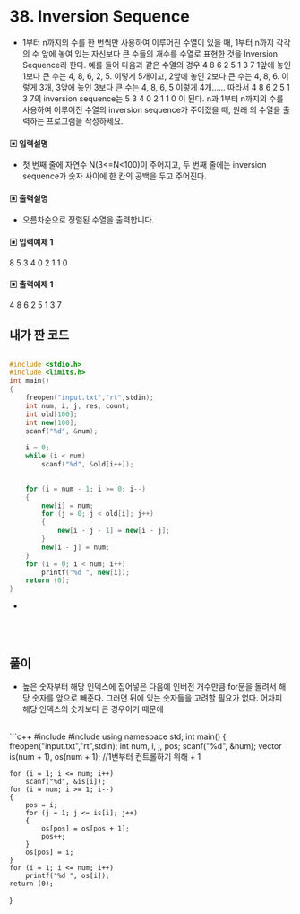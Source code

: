 # 38. Inversion Sequence

* 1부터 n까지의 수를 한 번씩만 사용하여 이루어진 수열이 있을 때, 1부터 n까지 각각의 수 
앞에 놓여 있는 자신보다 큰 수들의 개수를 수열로 표현한 것을 Inversion Sequence라 한다. 
예를 들어 다음과 같은 수열의 경우 
 4 8 6 2 5 1 3 7
1앞에 놓인 1보다 큰 수는 4, 8, 6, 2, 5. 이렇게 5개이고,
2앞에 놓인 2보다 큰 수는 4, 8, 6. 이렇게 3개,
3앞에 놓인 3보다 큰 수는 4, 8, 6, 5 이렇게 4개......
따라서 4 8 6 2 5 1 3 7의 inversion sequence는 5 3 4 0 2 1 1 0 이 된다.
n과 1부터 n까지의 수를 사용하여 이루어진 수열의 inversion sequence가 주어졌을 때, 원래
의 수열을 출력하는 프로그램을 작성하세요.





#### ▣ 입력설명

* 첫 번째 줄에 자연수 N(3<=N<100)이 주어지고, 두 번째 줄에는 inversion sequence가 숫자 
사이에 한 칸의 공백을 두고 주어진다.




#### ▣ 출력설명

* 오름차순으로 정렬된 수열을 출력합니다.







#### ▣ 입력예제 1
8
5 3 4 0 2 1 1 0






#### ▣ 출력예제 1

4 8 6 2 5 1 3 7



## 내가 짠 코드

```c++

#include <stdio.h>
#include <limits.h>
int main()
{
	freopen("input.txt","rt",stdin);
	int num, i, j, res, count;
	int old[100];
	int new[100];
	scanf("%d", &num);
	
	i = 0;
	while (i < num)
		scanf("%d", &old[i++]);

	
	for (i = num - 1; i >= 0; i--)
	{	
		new[i] = num;
		for (j = 0; j < old[i]; j++)
		{
			new[i - j - 1] = new[i - j];
		}
		new[i - j] = num;
	}
	for (i = 0; i < num; i++)
		printf("%d ", new[i]);
	return (0);
}
```
* 
<br><br> 

## 풀이
*  높은 숫자부터 해당 인덱스에 집어넣은 다음에 인버전 개수만큼 for문을 돌려서 해당 숫자를 앞으로 빼준다. 그러면 뒤에 있는 숫자들을 고려할 필요가 없다. 어차피 해당 인덱스의 숫자보다 큰 경우이기 때문에

<br/>
```c++
#include <stdio.h>
#include <vector>
using namespace std;
int main()
{
	freopen("input.txt","rt",stdin);
	int num, i, j, pos;
	scanf("%d", &num);
	vector<int> is(num + 1), os(num + 1); //1번부터 컨트롤하기 위해 + 1
	
	for (i = 1; i <= num; i++)
		scanf("%d", &is[i]);
	for (i = num; i >= 1; i--)
	{	
		pos = i;
		for (j = 1; j <= is[i]; j++)
		{
			os[pos] = os[pos + 1];
			pos++;
		}
		os[pos] = i;
	}
	for (i = 1; i <= num; i++)
		printf("%d ", os[i]);
	return (0);
}

```
